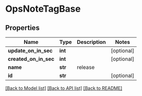 # OpsNoteTagBase

## Properties
Name | Type | Description | Notes
------------ | ------------- | ------------- | -------------
**update_on_in_sec** | **int** |  | [optional] 
**created_on_in_sec** | **int** |  | [optional] 
**name** | **str** | release | 
**id** | **str** |  | [optional] 

[[Back to Model list]](../README.md#documentation-for-models) [[Back to API list]](../README.md#documentation-for-api-endpoints) [[Back to README]](../README.md)


